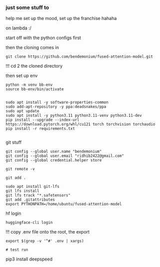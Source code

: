 ### just some stuff to
help me set up the mood, set up the franchise hahaha

on lambda :/

start off with the python configs first



then the cloning comes in

```
git clone https://github.com/bendemonium/fused-attention-model.git
```

!!! cd 2 the cloned directory


then set up env

```
python -m venv bb-env
source bb-env/bin/activate
```

```

```

```
sudo apt install -y software-properties-common
sudo add-apt-repository -y ppa:deadsnakes/ppa
sudo apt update
sudo apt install -y python3.11 python3.11-venv python3.11-dev
pip install --upgrade --index-url https://download.pytorch.org/whl/cu121 torch torchvision torchaudio
pip install -r requirements.txt
```
```

```

git stuff

```
git config --global user.name "bendemonium"
git config --global user.email "ridhib2422@gmail.com"
git config --global credential.helper store

git remote -v

git add .

sudo apt install git-lfs
git lfs install
git lfs track "*.safetensors"
git add .gitattributes
export PYTHONPATH=/home/ubuntu/fused-attention-model
```

hf login 

```
huggingface-cli login
```

!!! copy .env file onto the root, the export

```
export $(grep -v '^#' .env | xargs)
```

```
# test run

```
pip3 install deepspeed
```